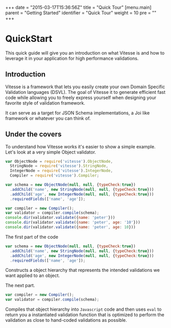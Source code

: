 +++
date = "2015-03-17T15:36:56Z"
title = "Quick Tour"
[menu.main]
  parent = "Getting Started"
  identifier = "Quick Tour"
  weight = 10
  pre = "<i class='fa'></i>"
+++

# QuickStart

This quick guide will give you an introduction on what Vitesse is and how to leverage it in your application for high performance validations.

## Introduction

Vitesse is a framework that lets you easily create your own Domain Specific Validation languages (DSVL). The goal of Vitesse it to generate efficient fast code while allowing you to freely express yourself when designing your favorite style of validation framework.

It can serve as a target for JSON Schema implementations, a Joi like framework or whatever you can think of.

## Under the covers

To understand how Vitesse works it's easier to show a simple example. Let's look at a very simple Object validator.

```js
var ObjectNode = require('vitesse').ObjectNode,
  StringNode = require('vitesse').StringNode,
  IntegerNode = require('vitesse').IntegerNode,
  Compiler = require('vitesse').Compiler;

var schema = new ObjectNode(null, null, {typeCheck:true})
  .addChild('name', new StringNode(null, null, {typeCheck:true}))
  .addChild('age', new IntegerNode(null, null, {typeCheck:true}))
  .requiredFields(['name', 'age']);

var compiler = new Compiler();
var validator = compiler.compile(schema);
console.dir(validator.validate({name: 'peter'}))
console.dir(validator.validate({name: 'peter', age: '10'}))
console.dir(validator.validate({name: 'peter', age: 10}))
```

The first part of the code

```js
var schema = new ObjectNode(null, null, {typeCheck:true})
  .addChild('name', new StringNode(null, null, {typeCheck:true}))
  .addChild('age', new IntegerNode(null, null, {typeCheck:true}))
  .requiredFields(['name', 'age']);
```

Constructs a object hierarchy that represents the intended validations we want applied to an object.

The next part.

```js
var compiler = new Compiler();
var validator = compiler.compile(schema);
```

Compiles that object hierarchy into `Javascript` code and then uses `eval` to return you a instantiated validation function that is optimized to perform the validation as close to hand-coded validations as possible.


